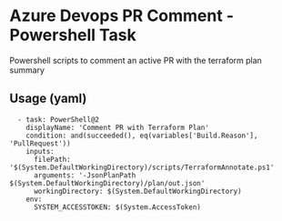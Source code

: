 # Azure Devops PR Comment - Powershell Task
Powershell scripts to comment an active PR with the terraform plan summary
## Usage (yaml)

```steps:
  - task: PowerShell@2
    displayName: 'Comment PR with Terraform Plan'
    condition: and(succeeded(), eq(variables['Build.Reason'], 'PullRequest'))
    inputs:
      filePath: '$(System.DefaultWorkingDirectory)/scripts/TerraformAnnotate.ps1'
      arguments: '-JsonPlanPath $(System.DefaultWorkingDirectory)/plan/out.json'
      workingDirectory: $(System.DefaultWorkingDirectory)
    env:
      SYSTEM_ACCESSTOKEN: $(System.AccessToken)
```
